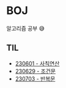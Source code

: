 # BOJ

알고리즘 공부 😅

## TIL

- [230601 - 사칙연산](./230601.md)
- [230629 - 조건문](./230629.md)
- [230703 - 반복문](./230703.md)
